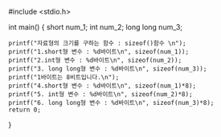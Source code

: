 #include <stdio.h>

int main()
{
    short num_1;
    int num_2;
    long long num_3;

    printf("자료형의 크기를 구하는 함수 : sizeof()함수 \n");
    printf("1.short형 변수 : %d바이트\n", sizeof(num_1));
    printf("2.int형 변수 : %d바이트\n", sizeof(num_2));
    printf("3. long long형 변수 : %d바이트\n", sizeof(num_3));
    printf("1바이트는 8비트입니다.\n");
    printf("4.short형 변수 : %d바이트\n", sizeof(num_1)*8);
    printf("5. int형 변수 : %d바이트\n", sizeof(num_2)*8);
    printf("6. long long형 변수 : %d바이트\n", sizeof(num_3)*8);
    return 0;
}

